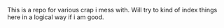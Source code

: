 This is a repo for various crap i mess with.
Will try to kind of index things here in a logical way if i am good.


